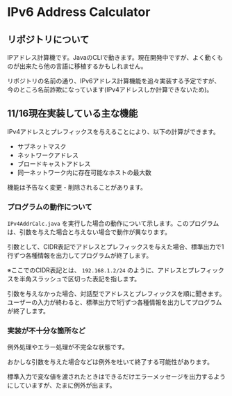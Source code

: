 # IPv6 Address Calculator

## リポジトリについて

IPアドレス計算機です。JavaのCLIで動きます。現在開発中ですが、よく動くものが出来たら他の言語に移植するかもしれません。

リポジトリの名前の通り、IPv6アドレス計算機能を追々実装する予定ですが、今のところ名前詐欺になっています(IPv4アドレスしか計算できないため)。

## 11/16現在実装している主な機能
IPv4アドレスとプレフィックスを与えることにより、以下の計算ができます。

* サブネットマスク
* ネットワークアドレス
* ブロードキャストアドレス
* 同一ネットワーク内に存在可能なホストの最大数

機能は予告なく変更・削除されることがあります。

### プログラムの動作について
`IPv4AddrCalc.java` を実行した場合の動作について示します。このプログラムは、引数を与えた場合と与えない場合で動作が異なります。

引数として、CIDR表記でアドレスとプレフィックスを与えた場合、標準出力で1行ずつ各種情報を出力してプログラムが終了します。

※ここでのCIDR表記とは、 `192.168.1.2/24` のように、アドレスとプレフィックスを半角スラッシュで区切った表記を指します。

引数を与えなかった場合、対話型でアドレスとプレフィックスを順に聞きます。ユーザーの入力が終わると、標準出力で1行ずつ各種情報を出力してプログラムが終了します。

### 実装が不十分な箇所など
例外処理やエラー処理が不完全な状態です。

おかしな引数を与えた場合などは例外を吐いて終了する可能性があります。

標準入力で変な値を渡されたときはできるだけエラーメッセージを出力するようにしていますが、たまに例外が出ます。
